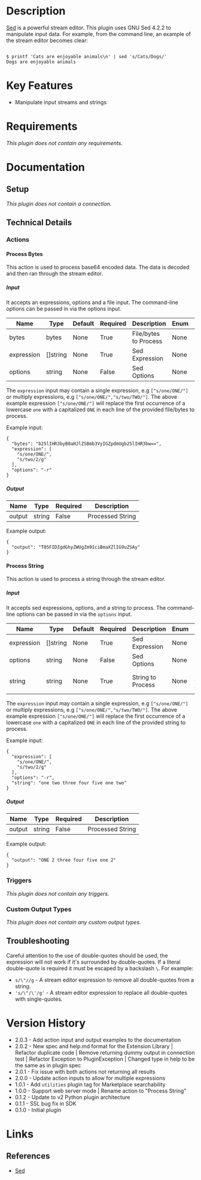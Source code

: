 # Description

[Sed](https://www.gnu.org/software/sed/manual/sed.html) is a powerful stream editor. This plugin uses GNU Sed 4.2.2 to manipulate input data.
For example, from the command line, an example of the stream editor becomes clear:

```

$ printf 'Cats are enjoyable animals\n' | sed 's/Cats/Dogs/'
Dogs are enjoyable animals

```

# Key Features

* Manipulate input streams and strings

# Requirements

_This plugin does not contain any requirements._

# Documentation

## Setup

_This plugin does not contain a connection._

## Technical Details

### Actions

#### Process Bytes

This action is used to process base64 encoded data. The data is decoded and then ran through the stream editor.

##### Input

It accepts an expressions, options and a file input. The command-line options can be passed in via the options input.

|Name|Type|Default|Required|Description|Enum|Example|
|----|----|-------|--------|-----------|----|-------|
|bytes|bytes|None|True|File/bytes to Process|None|b25lIHR3byB0aHJlZSBmb3VyIGZpdmUgb25lIHR3bw==|
|expression|[]string|None|True|Sed Expression|None|["s/one/ONE/", "s/two/2/g"]|
|options|string|None|False|Sed Options|None|-r|

The `expression` input may contain a single expression, e.g `["s/one/ONE/"]` or multiply expressions, e.g `["s/one/ONE/","s/two/TWO/"]`.
The above example expression `["s/one/ONE/"]` will replace the first occurrence of a lowercase `one` with a capitalized `ONE` in each line of the provided file/bytes to process.

Example input:

```
{
  "bytes": "b25lIHR3byB0aHJlZSBmb3VyIGZpdmUgb25lIHR3bw==",
  "expression": [
    "s/one/ONE/",
    "s/two/2/g"
  ],
  "options": "-r"
}
```

##### Output

|Name|Type|Required|Description|
|----|----|--------|-----------|
|output|string|False|Processed String|

Example output:

```
{
  "output": "T05FIDIgdGhyZWUgZm91ciBmaXZlIG9uZSAy"
}
```

#### Process String

This action is used to process a string through the stream editor.

##### Input

It accepts sed expressions, options, and a string to process. The command-line options can be passed in via the `options` input.

|Name|Type|Default|Required|Description|Enum|Example|
|----|----|-------|--------|-----------|----|-------|
|expression|[]string|None|True|Sed Expression|None|["s/one/ONE/", "s/two/2/g"]|
|options|string|None|False|Sed Options|None|-r|
|string|string|None|True|String to Process|None|one two three four five one two|

The `expression` input may contain a single expression, e.g `["s/one/ONE/"]` or multiply expressions, e.g `["s/one/ONE/","s/two/TWO/"]`.
The above example expression `["s/one/ONE/"]` will replace the first occurrence of a lowercase `one` with a capitalized `ONE` in each line of the provided string to process.

Example input:

```
{
  "expression": [
    "s/one/ONE/",
    "s/two/2/g"
  ],
  "options": "-r",
  "string": "one two three four five one two"
}
```

##### Output

|Name|Type|Required|Description|
|----|----|--------|-----------|
|output|string|False|Processed String|

Example output:

```
{
  "output": "ONE 2 three four five one 2"
}
```

### Triggers

_This plugin does not contain any triggers._

### Custom Output Types

_This plugin does not contain any custom output types._

## Troubleshooting

Careful attention to the use of double-quotes should be used, the expression will not work if it's surrounded by double-quotes.
If a literal double-quote is required it must be escaped by a backslash `\`. For example:

* `s/\"//g` - A stream editor expression to remove all double-quotes from a string.
* `'s/\"/\'/g'` - A stream editor expression to replace all double-quotes with single-quotes.

# Version History

* 2.0.3 - Add action input and output examples to the documentation
* 2.0.2 - New spec and help.md format for the Extension Library | Refactor duplicate code | Remove returning dummy output in connection test | Refactor Exception to PluginException | Changed type in help to be the same as in plugin spec
* 2.0.1 - Fix issue with both actions not returning all results
* 2.0.0 - Update action inputs to allow for multiple expressions
* 1.0.1 - Add `utilities` plugin tag for Marketplace searchability
* 1.0.0 - Support web server mode | Rename action to "Process String"
* 0.1.2 - Update to v2 Python plugin architecture
* 0.1.1 - SSL bug fix in SDK
* 0.1.0 - Initial plugin

# Links

## References

* [Sed](https://www.gnu.org/software/sed/manual/sed.html)
